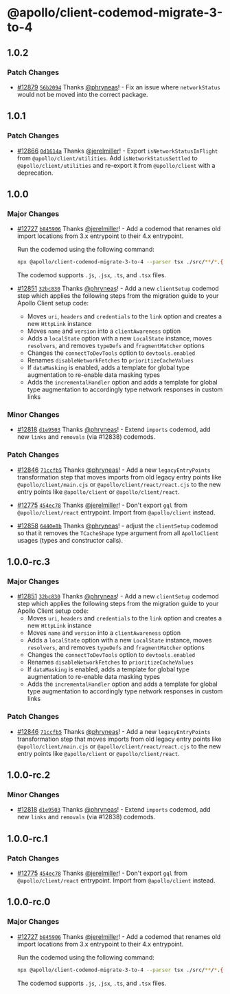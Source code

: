 # @apollo/client-codemod-migrate-3-to-4

## 1.0.2

### Patch Changes

- [#12879](https://github.com/apollographql/apollo-client/pull/12879) [`56b2094`](https://github.com/apollographql/apollo-client/commit/56b20945a2c3d3fb227d5ede3b705a5c58801b7d) Thanks [@phryneas](https://github.com/phryneas)! - Fix an issue where `networkStatus` would not be moved into the correct package.

## 1.0.1

### Patch Changes

- [#12866](https://github.com/apollographql/apollo-client/pull/12866) [`0d1614a`](https://github.com/apollographql/apollo-client/commit/0d1614a9dfca2b1bcf4ea40095cc9018d6314532) Thanks [@jerelmiller](https://github.com/jerelmiller)! - Export `isNetworkStatusInFlight` from `@apollo/client/utilities`. Add `isNetworkStatusSettled` to `@apollo/client/utilities` and re-export it from `@apollo/client` with a deprecation.

## 1.0.0

### Major Changes

- [#12727](https://github.com/apollographql/apollo-client/pull/12727) [`b845906`](https://github.com/apollographql/apollo-client/commit/b8459062caae96447b4867be75a853aa1943ec31) Thanks [@jerelmiller](https://github.com/jerelmiller)! - Add a codemod that renames old import locations from 3.x entrypoint to their 4.x entrypoint.

  Run the codemod using the following command:

  ```sh
  npx @apollo/client-codemod-migrate-3-to-4 --parser tsx ./src/**/*.{ts,tsx}
  ```

  The codemod supports `.js`, `.jsx`, `.ts`, and `.tsx` files.

- [#12851](https://github.com/apollographql/apollo-client/pull/12851) [`32bc830`](https://github.com/apollographql/apollo-client/commit/32bc8302f1a8a2107da275e72a20d64014247618) Thanks [@phryneas](https://github.com/phryneas)! - Add a new `clientSetup` codemod step which applies the following steps from the migration guide to your Apollo Client setup code:
  - Moves `uri`, `headers` and `credentials` to the `link` option and creates a new `HttpLink` instance
  - Moves `name` and `version` into a `clientAwareness` option
  - Adds a `localState` option with a new `LocalState` instance, moves `resolvers`, and removes `typeDefs` and `fragmentMatcher` options
  - Changes the `connectToDevTools` option to `devtools.enabled`
  - Renames `disableNetworkFetches` to `prioritizeCacheValues`
  - If `dataMasking` is enabled, adds a template for global type augmentation to re-enable data masking types
  - Adds the `incrementalHandler` option and adds a template for global type augmentation to accordingly type network responses in custom links

### Minor Changes

- [#12818](https://github.com/apollographql/apollo-client/pull/12818) [`d1e9503`](https://github.com/apollographql/apollo-client/commit/d1e9503eb58325529f0f0dc8b0cb07cf05431ee3) Thanks [@phryneas](https://github.com/phryneas)! - Extend `imports` codemod, add new `links` and `removals` (via #12838) codemods.

### Patch Changes

- [#12846](https://github.com/apollographql/apollo-client/pull/12846) [`71ccfb5`](https://github.com/apollographql/apollo-client/commit/71ccfb5226937b14d4d4f59c46eea2a8cacd6700) Thanks [@phryneas](https://github.com/phryneas)! - Add a new `legacyEntryPoints` transformation step that moves imports from old legacy entry points like `@apollo/client/main.cjs` or `@apollo/client/react/react.cjs` to the new entry points like `@apollo/client` or `@apollo/client/react`.

- [#12775](https://github.com/apollographql/apollo-client/pull/12775) [`454ec78`](https://github.com/apollographql/apollo-client/commit/454ec78b751853da07243174a6f9bdc4535e7e8f) Thanks [@jerelmiller](https://github.com/jerelmiller)! - Don't export `gql` from `@apollo/client/react` entrypoint. Import from `@apollo/client` instead.

- [#12858](https://github.com/apollographql/apollo-client/pull/12858) [`6440e8b`](https://github.com/apollographql/apollo-client/commit/6440e8bc6c42ed2f97ccabac987e10f3c81d90b4) Thanks [@phryneas](https://github.com/phryneas)! - adjust the `clientSetup` codemod so that it removes the `TCacheShape` type argument from all `ApolloClient` usages (types and constructor calls).

## 1.0.0-rc.3

### Major Changes

- [#12851](https://github.com/apollographql/apollo-client/pull/12851) [`32bc830`](https://github.com/apollographql/apollo-client/commit/32bc8302f1a8a2107da275e72a20d64014247618) Thanks [@phryneas](https://github.com/phryneas)! - Add a new `clientSetup` codemod step which applies the following steps from the migration guide to your Apollo Client setup code:
  - Moves `uri`, `headers` and `credentials` to the `link` option and creates a new `HttpLink` instance
  - Moves `name` and `version` into a `clientAwareness` option
  - Adds a `localState` option with a new `LocalState` instance, moves `resolvers`, and removes `typeDefs` and `fragmentMatcher` options
  - Changes the `connectToDevTools` option to `devtools.enabled`
  - Renames `disableNetworkFetches` to `prioritizeCacheValues`
  - If `dataMasking` is enabled, adds a template for global type augmentation to re-enable data masking types
  - Adds the `incrementalHandler` option and adds a template for global type augmentation to accordingly type network responses in custom links

### Patch Changes

- [#12846](https://github.com/apollographql/apollo-client/pull/12846) [`71ccfb5`](https://github.com/apollographql/apollo-client/commit/71ccfb5226937b14d4d4f59c46eea2a8cacd6700) Thanks [@phryneas](https://github.com/phryneas)! - Add a new `legacyEntryPoints` transformation step that moves imports from old legacy entry points like `@apollo/client/main.cjs` or `@apollo/client/react/react.cjs` to the new entry points like `@apollo/client` or `@apollo/client/react`.

## 1.0.0-rc.2

### Minor Changes

- [#12818](https://github.com/apollographql/apollo-client/pull/12818) [`d1e9503`](https://github.com/apollographql/apollo-client/commit/d1e9503eb58325529f0f0dc8b0cb07cf05431ee3) Thanks [@phryneas](https://github.com/phryneas)! - Extend `imports` codemod, add new `links` and `removals` (via #12838) codemods.

## 1.0.0-rc.1

### Patch Changes

- [#12775](https://github.com/apollographql/apollo-client/pull/12775) [`454ec78`](https://github.com/apollographql/apollo-client/commit/454ec78b751853da07243174a6f9bdc4535e7e8f) Thanks [@jerelmiller](https://github.com/jerelmiller)! - Don't export `gql` from `@apollo/client/react` entrypoint. Import from `@apollo/client` instead.

## 1.0.0-rc.0

### Major Changes

- [#12727](https://github.com/apollographql/apollo-client/pull/12727) [`b845906`](https://github.com/apollographql/apollo-client/commit/b8459062caae96447b4867be75a853aa1943ec31) Thanks [@jerelmiller](https://github.com/jerelmiller)! - Add a codemod that renames old import locations from 3.x entrypoint to their 4.x entrypoint.

  Run the codemod using the following command:

  ```sh
  npx @apollo/client-codemod-migrate-3-to-4 --parser tsx ./src/**/*.{ts,tsx}
  ```

  The codemod supports `.js`, `.jsx`, `.ts`, and `.tsx` files.
